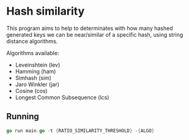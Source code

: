 # Hash similarity

This program aims to help to determinates with how many hashed generated keys we can be near/similar of a specific hash, using string distance algorithms.

Algorithms available:

- Leveinshtein (lev)
- Hamming (ham)
- Simhash (sim)
- Jaro Winkler (jar)
- Cosine (cos)
- Longest Common Subsequence (lcs)

## Running

```go
go run main.go -t {RATIO_SIMILARITY_THRESHOLD} -{ALGO}
```